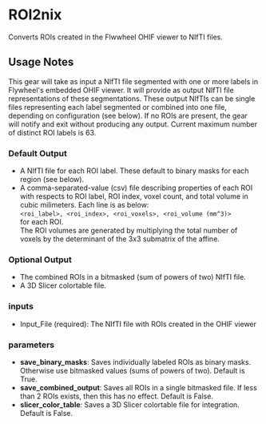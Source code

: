 # ROI2nix

Converts ROIs created in the Flwwheel OHIF viewer to NIfTI files.

## Usage Notes

This gear will take as input a NIfTI file segmented with one or more labels in Flywheel's embedded OHIF viewer. It will provide as output NIfTI file representations of these segmentations.  These output NIfTIs can be single files representing each label segmented or combined into one file, depending on configuration (see below). If no ROIs are present, the gear will notify and exit without producing any output. Current maximum number of distinct ROI labels is 63.

### Default Output

* A NIfTI file for each ROI label. These default to binary masks for each region (see below).
* A comma-separated-value (csv) file describing properties of each ROI with respects to ROI label, ROI index, voxel count, and total volume in cubic milimeters. Each line is as below:<br>
`<roi_label>, <roi_index>, <roi_voxels>, <roi_volume (mm^3)>`<br>
for each ROI. <br>
The ROI volumes are generated by multiplying the total number of voxels by the determinant of the 3x3 submatrix of the affine.

### Optional Output

* The combined ROIs in a bitmasked (sum of powers of two) NIfTI file.
* A 3D Slicer colortable file.

### inputs

* Input_File (required): The NIfTI file with ROIs created in the OHIF viewer

### parameters

* **save_binary_masks**: Saves individually labeled ROIs as binary masks. Otherwise use bitmasked values (sums of powers of two). Default is True.
* **save_combined_output**: Saves all ROIs in a single bitmasked file. If less than 2 ROIs exists, then this has no effect. Default is False.
* **slicer_color_table**: Saves a 3D Slicer colortable file for integration. Default is False.
